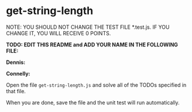 # get-string-length

NOTE: YOU SHOULD NOT CHANGE THE TEST FILE *.test.js. IF YOU CHANGE IT, YOU WILL RECEIVE 0 POINTS.

**TODO: EDIT THIS README and ADD YOUR NAME IN THE FOLLOWING FILE:**

**Dennis:**

**Connelly:**

Open the file `get-string-length.js` and solve all of the TODOs specified in that file.

When you are done, save the file and the unit test will run automatically.
